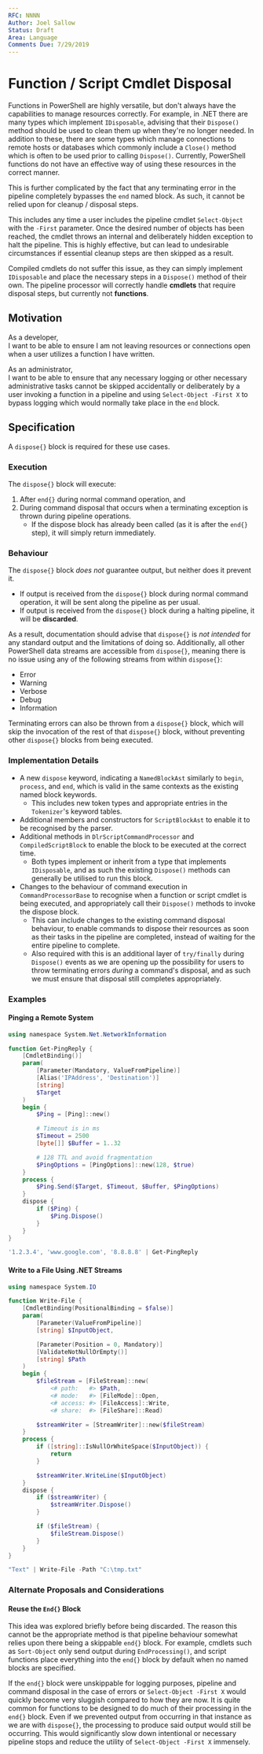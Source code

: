 ```yaml
---
RFC: NNNN
Author: Joel Sallow
Status: Draft
Area: Language
Comments Due: 7/29/2019
---
```


# Function / Script Cmdlet Disposal

Functions in PowerShell are highly versatile, but don't always have the capabilities to manage resources correctly.
For example, in .NET there are many types which implement `IDisposable`, advising that their `Dispose()` method should be used to clean them up when they're no longer needed.
In addition to these, there are some types which manage connections to remote hosts or databases which commonly include a `Close()` method which is often to be used prior to calling `Dispose()`.
Currently, PowerShell functions do not have an effective way of using these resources in the correct manner.

This is further complicated by the fact that any terminating error in the pipeline completely bypasses the `end` named block.
As such, it cannot be relied upon for cleanup / disposal steps.

This includes any time a user includes the pipeline cmdlet `Select-Object` with the `-First` parameter.
Once the desired number of objects has been reached, the cmdlet throws an internal and deliberately hidden exception to halt the pipeline.
This is highly effective, but can lead to undesirable circumstances if essential cleanup steps are then skipped as a result.

Compiled cmdlets do not suffer this issue, as they can simply implement `IDisposable` and place the necessary steps in a `Dispose()` method of their own.
The pipeline processor will correctly handle **cmdlets** that require disposal steps, but currently not **functions**.

## Motivation

As a developer,<br />
I want to be able to ensure I am not leaving resources or connections open when a user utilizes a function I have written.

As an administrator,<br />
I want to be able to ensure that any necessary logging or other necessary administrative tasks cannot be skipped accidentally or deliberately by a user invoking a function in a pipeline and using `Select-Object -First X` to bypass logging which would normally take place in the `end` block.

## Specification

A `dispose{}` block is required for these use cases.

### Execution

The `dispose{}` block will execute:

1. After `end{}` during normal command operation, and
2. During command disposal that occurs when a terminating exception is thrown during pipeline operations.
    - If the dispose block has already been called (as it is after the `end{}` step), it will simply return immediately.

### Behaviour

The `dispose{}` block _does not_ guarantee output, but neither does it prevent it.

- If output is received from the `dispose{}` block during normal command operation, it will be sent along the pipeline as per usual.
- If output is received from the `dispose{}` block during a halting pipeline, it will be **discarded**.

As a result, documentation should advise that `dispose{}` is _not intended_ for any standard output and the limitations of doing so.
Additionally, all other PowerShell data streams are accessible from `dispose{}`, meaning there is no issue using any of the following streams from within `dispose{}`:

- Error
- Warning
- Verbose
- Debug
- Information

Terminating errors can also be thrown from a `dispose{}` block, which will skip the invocation of the rest of that `dispose{}` block, without preventing other `dispose{}` blocks from being executed.

### Implementation Details

- A new `dispose` keyword, indicating a `NamedBlockAst` similarly to `begin`, `process`, and `end`, which is valid in the same contexts as the existing named block keywords.
  - This includes new token types and appropriate entries in the `Tokenizer`'s keyword tables.
- Additional members and constructors for `ScriptBlockAst` to enable it to be recognised by the parser.
- Additional methods in `DlrScriptCommandProcessor` and `CompiledScriptBlock` to enable the block to be executed at the correct time.
  - Both types implement or inherit from a type that implements `IDisposable`, and as such the existing `Dispose()` methods can generally be utilised to run this block.
- Changes to the behaviour of command execution in `CommandProcessorBase` to recognise when a function or script cmdlet is being executed, and appropriately call their `Dispose()` methods to invoke the dispose block.
  - This can include changes to the existing command disposal behaviour, to enable commands to dispose their resources as soon as their tasks in the pipeline are completed, instead of waiting for the entire pipeline to complete.
  - Also required with this is an additional layer of `try/finally` during `Dispose()` events as we are opening up the possibility for users to throw terminating errors _during_ a command's disposal, and as such we must ensure that disposal still completes appropriately.

### Examples

#### Pinging a Remote System

```powershell
using namespace System.Net.NetworkInformation

function Get-PingReply {
    [CmdletBinding()]
    param(
        [Parameter(Mandatory, ValueFromPipeline)]
        [Alias('IPAddress', 'Destination')]
        [string]
        $Target
    )
    begin {
        $Ping = [Ping]::new()

        # Timeout is in ms
        $Timeout = 2500
        [byte[]] $Buffer = 1..32

        # 128 TTL and avoid fragmentation
        $PingOptions = [PingOptions]::new(128, $true)
    }
    process {
        $Ping.Send($Target, $Timeout, $Buffer, $PingOptions)
    }
    dispose {
        if ($Ping) {
            $Ping.Dispose()
        }
    }
}

'1.2.3.4', 'www.google.com', '8.8.8.8' | Get-PingReply
```

#### Write to a File Using .NET Streams

```powershell
using namespace System.IO

function Write-File {
    [CmdletBinding(PositionalBinding = $false)]
    param(
        [Parameter(ValueFromPipeline)]
        [string] $InputObject,

        [Parameter(Position = 0, Mandatory)]
        [ValidateNotNullOrEmpty()]
        [string] $Path
    )
    begin {
        $fileStream = [FileStream]::new(
            <# path:   #> $Path,
            <# mode:   #> [FileMode]::Open,
            <# access: #> [FileAccess]::Write,
            <# share:  #> [FileShare]::Read)

        $streamWriter = [StreamWriter]::new($fileStream)
    }
    process {
        if ([string]::IsNullOrWhiteSpace($InputObject)) {
            return
        }

        $streamWriter.WriteLine($InputObject)
    }
    dispose {
        if ($streamWriter) {
            $streamWriter.Dispose()
        }

        if ($fileStream) {
            $fileStream.Dispose()
        }
    }
}

"Text" | Write-File -Path "C:\tmp.txt"
```

### Alternate Proposals and Considerations

#### Reuse the `End{}` Block

This idea was explored briefly before being discarded.
The reason this cannot be the appropriate method is that pipeline behaviour somewhat relies upon there being a skippable `end{}` block.
For example, cmdlets such as `Sort-Object` only send output during `EndProcessing()`, and script functions place everything into the `end{}` block by default when no named blocks are specified.

If the `end{}` block were unskippable for logging purposes, pipeline and command disposal in the case of errors or `Select-Object -First X` would quickly become very sluggish compared to how they are now.
It is quite common for functions to be designed to do much of their processing in the `end{}` block.
Even if we prevented output from occurring in that instance as we are with `dispose{}`, the processing to produce said output would still be occurring.
This would significantly slow down intentional or necessary pipeline stops and reduce the utility of `Select-Object -First X` immensely.
